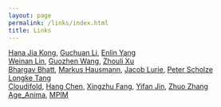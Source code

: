 ```yaml
---
layout: page
permalink: /links/index.html
title: Links
---
```

[Hana Jia Kong](https://hanajiakong.github.io/), [Guchuan Li](https://guchuanli.github.io/), [Enlin Yang](https://www.math.pku.edu.cn/teachers/yangenlin/ely.htm)<br>
[Weinan Lin](https://waynelin92.github.io/), [Guozhen Wang](https://pouiyter.github.io/), [Zhouli Xu](https://sites.google.com/view/xuzhouli)<br>
[Bhargav Bhatt](https://www.math.ias.edu/~bhatt/), [Markus Hausmann](https://www.math.uni-bonn.de/people/hausmann/), [Jacob Lurie](https://www.math.ias.edu/~lurie/), [Peter Scholze](https://people.mpim-bonn.mpg.de/scholze/)<br>
[Longke Tang](https://web.math.princeton.edu/~longket/)<br>
[Cloudifold](cloudifold.3125@gmail.com), [Hang Chen](https://hang-c.github.io/), [Xingzhu Fang](https://sites.google.com/view/xingzhu), [Yifan Jin](https://sites.google.com/view/yifanjin-homepage), [Zhuo Zhang](https://zhangzhuo-math.github.io/my-website/)<br>
[Age_Anima](https://www.agedm.org/), [MPIM](https://www.mpim-bonn.mpg.de/)

<br>
























































  <br>      
